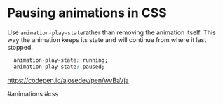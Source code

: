 # Pausing animations in CSS
Use `animation-play-state`rather than removing the animation itself. This way the animation keeps its state and will continue from where it last stopped.

```css
  animation-play-state: running;
  animation-play-state: paused;
```

https://codepen.io/ajosedev/pen/wvBaVja

#animations
#css